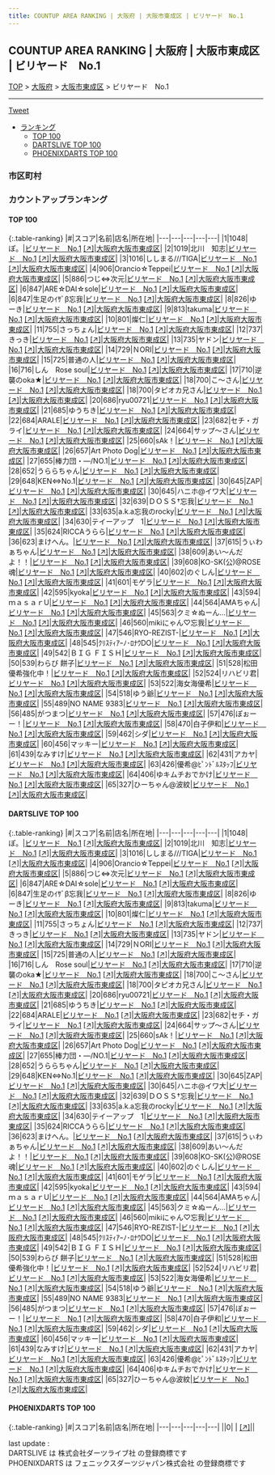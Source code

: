 ```yaml
---
title: COUNTUP AREA RANKING | 大阪府 | 大阪市東成区 | ビリヤード　No.1
---
```

## COUNTUP AREA RANKING | 大阪府 | 大阪市東成区 | ビリヤード　No.1

[TOP](/darts/rank/) > [大阪府](/darts/rank/大阪府/) > [大阪市東成区](/darts/rank/大阪府/大阪市東成区/) > ビリヤード　No.1

___

<a href="https://twitter.com/share?ref_src=twsrc%5Etfw" data-text="COUNTUP AREA RANKING | 大阪府大阪市東成区ビリヤード　No.1" class="twitter-share-button" data-hashtags="DARTSLIVE,PHOENIXDARTS,darts,ダーツ" data-show-count="false">Tweet</a>

* [ランキング](#カウントアップランキング)
    * [TOP 100](#top-100)
    * [DARTSLIVE TOP 100](#dartslive-top-100)
    * [PHOENIXDARTS TOP 100](#phoenixdarts-top-100)

### 市区町村

<ul>

</ul>

### カウントアップランキング

#### TOP 100



{:.table-ranking}
|#|スコア|名前|店名|所在地|
|---|---|---|---|---|
|1|1048|<span class="rank-name-dl">ぽ。</span>|<a href="/darts/rank/shops/0bbc268142f1cb160d9b047a20a7ba1e.html">ビリヤード　No.1</a> <a href="https://search.dartslive.com/jp/shop/0bbc268142f1cb160d9b047a20a7ba1e">[↗]</a>|<a href="/darts/rank/大阪府/大阪市東成区">大阪府大阪市東成区</a>|
|2|1019|<span class="rank-name-dl">北川　知志</span>|<a href="/darts/rank/shops/0bbc268142f1cb160d9b047a20a7ba1e.html">ビリヤード　No.1</a> <a href="https://search.dartslive.com/jp/shop/0bbc268142f1cb160d9b047a20a7ba1e">[↗]</a>|<a href="/darts/rank/大阪府/大阪市東成区">大阪府大阪市東成区</a>|
|3|1016|<span class="rank-name-dl">ししまる///TIGA</span>|<a href="/darts/rank/shops/0bbc268142f1cb160d9b047a20a7ba1e.html">ビリヤード　No.1</a> <a href="https://search.dartslive.com/jp/shop/0bbc268142f1cb160d9b047a20a7ba1e">[↗]</a>|<a href="/darts/rank/大阪府/大阪市東成区">大阪府大阪市東成区</a>|
|4|906|<span class="rank-name-dl">Orancio☆Teppei</span>|<a href="/darts/rank/shops/0bbc268142f1cb160d9b047a20a7ba1e.html">ビリヤード　No.1</a> <a href="https://search.dartslive.com/jp/shop/0bbc268142f1cb160d9b047a20a7ba1e">[↗]</a>|<a href="/darts/rank/大阪府/大阪市東成区">大阪府大阪市東成区</a>|
|5|886|<span class="rank-name-dl">つじ⇔次元</span>|<a href="/darts/rank/shops/0bbc268142f1cb160d9b047a20a7ba1e.html">ビリヤード　No.1</a> <a href="https://search.dartslive.com/jp/shop/0bbc268142f1cb160d9b047a20a7ba1e">[↗]</a>|<a href="/darts/rank/大阪府/大阪市東成区">大阪府大阪市東成区</a>|
|6|847|<span class="rank-name-dl">ARE☆DAI☆sole</span>|<a href="/darts/rank/shops/0bbc268142f1cb160d9b047a20a7ba1e.html">ビリヤード　No.1</a> <a href="https://search.dartslive.com/jp/shop/0bbc268142f1cb160d9b047a20a7ba1e">[↗]</a>|<a href="/darts/rank/大阪府/大阪市東成区">大阪府大阪市東成区</a>|
|6|847|<span class="rank-name-dl">生足のｲｻﾞβ忘我</span>|<a href="/darts/rank/shops/0bbc268142f1cb160d9b047a20a7ba1e.html">ビリヤード　No.1</a> <a href="https://search.dartslive.com/jp/shop/0bbc268142f1cb160d9b047a20a7ba1e">[↗]</a>|<a href="/darts/rank/大阪府/大阪市東成区">大阪府大阪市東成区</a>|
|8|826|<span class="rank-name-dl">ゆーき</span>|<a href="/darts/rank/shops/0bbc268142f1cb160d9b047a20a7ba1e.html">ビリヤード　No.1</a> <a href="https://search.dartslive.com/jp/shop/0bbc268142f1cb160d9b047a20a7ba1e">[↗]</a>|<a href="/darts/rank/大阪府/大阪市東成区">大阪府大阪市東成区</a>|
|9|813|<span class="rank-name-dl">takuma</span>|<a href="/darts/rank/shops/0bbc268142f1cb160d9b047a20a7ba1e.html">ビリヤード　No.1</a> <a href="https://search.dartslive.com/jp/shop/0bbc268142f1cb160d9b047a20a7ba1e">[↗]</a>|<a href="/darts/rank/大阪府/大阪市東成区">大阪府大阪市東成区</a>|
|10|801|<span class="rank-name-dl">燦仁</span>|<a href="/darts/rank/shops/0bbc268142f1cb160d9b047a20a7ba1e.html">ビリヤード　No.1</a> <a href="https://search.dartslive.com/jp/shop/0bbc268142f1cb160d9b047a20a7ba1e">[↗]</a>|<a href="/darts/rank/大阪府/大阪市東成区">大阪府大阪市東成区</a>|
|11|755|<span class="rank-name-dl">さっちょん</span>|<a href="/darts/rank/shops/0bbc268142f1cb160d9b047a20a7ba1e.html">ビリヤード　No.1</a> <a href="https://search.dartslive.com/jp/shop/0bbc268142f1cb160d9b047a20a7ba1e">[↗]</a>|<a href="/darts/rank/大阪府/大阪市東成区">大阪府大阪市東成区</a>|
|12|737|<span class="rank-name-dl">きっき</span>|<a href="/darts/rank/shops/0bbc268142f1cb160d9b047a20a7ba1e.html">ビリヤード　No.1</a> <a href="https://search.dartslive.com/jp/shop/0bbc268142f1cb160d9b047a20a7ba1e">[↗]</a>|<a href="/darts/rank/大阪府/大阪市東成区">大阪府大阪市東成区</a>|
|13|735|<span class="rank-name-dl">ヤドン</span>|<a href="/darts/rank/shops/0bbc268142f1cb160d9b047a20a7ba1e.html">ビリヤード　No.1</a> <a href="https://search.dartslive.com/jp/shop/0bbc268142f1cb160d9b047a20a7ba1e">[↗]</a>|<a href="/darts/rank/大阪府/大阪市東成区">大阪府大阪市東成区</a>|
|14|729|<span class="rank-name-dl">ＮORI</span>|<a href="/darts/rank/shops/0bbc268142f1cb160d9b047a20a7ba1e.html">ビリヤード　No.1</a> <a href="https://search.dartslive.com/jp/shop/0bbc268142f1cb160d9b047a20a7ba1e">[↗]</a>|<a href="/darts/rank/大阪府/大阪市東成区">大阪府大阪市東成区</a>|
|15|725|<span class="rank-name-dl">普通の人</span>|<a href="/darts/rank/shops/0bbc268142f1cb160d9b047a20a7ba1e.html">ビリヤード　No.1</a> <a href="https://search.dartslive.com/jp/shop/0bbc268142f1cb160d9b047a20a7ba1e">[↗]</a>|<a href="/darts/rank/大阪府/大阪市東成区">大阪府大阪市東成区</a>|
|16|716|<span class="rank-name-dl">しん　Rose soul</span>|<a href="/darts/rank/shops/0bbc268142f1cb160d9b047a20a7ba1e.html">ビリヤード　No.1</a> <a href="https://search.dartslive.com/jp/shop/0bbc268142f1cb160d9b047a20a7ba1e">[↗]</a>|<a href="/darts/rank/大阪府/大阪市東成区">大阪府大阪市東成区</a>|
|17|710|<span class="rank-name-dl">逆襲のoka★</span>|<a href="/darts/rank/shops/0bbc268142f1cb160d9b047a20a7ba1e.html">ビリヤード　No.1</a> <a href="https://search.dartslive.com/jp/shop/0bbc268142f1cb160d9b047a20a7ba1e">[↗]</a>|<a href="/darts/rank/大阪府/大阪市東成区">大阪府大阪市東成区</a>|
|18|700|<span class="rank-name-dl">こ〜さん</span>|<a href="/darts/rank/shops/0bbc268142f1cb160d9b047a20a7ba1e.html">ビリヤード　No.1</a> <a href="https://search.dartslive.com/jp/shop/0bbc268142f1cb160d9b047a20a7ba1e">[↗]</a>|<a href="/darts/rank/大阪府/大阪市東成区">大阪府大阪市東成区</a>|
|18|700|<span class="rank-name-dl">タピオカ兄さん</span>|<a href="/darts/rank/shops/0bbc268142f1cb160d9b047a20a7ba1e.html">ビリヤード　No.1</a> <a href="https://search.dartslive.com/jp/shop/0bbc268142f1cb160d9b047a20a7ba1e">[↗]</a>|<a href="/darts/rank/大阪府/大阪市東成区">大阪府大阪市東成区</a>|
|20|686|<span class="rank-name-dl">ryu00721</span>|<a href="/darts/rank/shops/0bbc268142f1cb160d9b047a20a7ba1e.html">ビリヤード　No.1</a> <a href="https://search.dartslive.com/jp/shop/0bbc268142f1cb160d9b047a20a7ba1e">[↗]</a>|<a href="/darts/rank/大阪府/大阪市東成区">大阪府大阪市東成区</a>|
|21|685|<span class="rank-name-dl">ゆうちき</span>|<a href="/darts/rank/shops/0bbc268142f1cb160d9b047a20a7ba1e.html">ビリヤード　No.1</a> <a href="https://search.dartslive.com/jp/shop/0bbc268142f1cb160d9b047a20a7ba1e">[↗]</a>|<a href="/darts/rank/大阪府/大阪市東成区">大阪府大阪市東成区</a>|
|22|684|<span class="rank-name-dl">ARALE</span>|<a href="/darts/rank/shops/0bbc268142f1cb160d9b047a20a7ba1e.html">ビリヤード　No.1</a> <a href="https://search.dartslive.com/jp/shop/0bbc268142f1cb160d9b047a20a7ba1e">[↗]</a>|<a href="/darts/rank/大阪府/大阪市東成区">大阪府大阪市東成区</a>|
|23|682|<span class="rank-name-dl">セチ・ガライ</span>|<a href="/darts/rank/shops/0bbc268142f1cb160d9b047a20a7ba1e.html">ビリヤード　No.1</a> <a href="https://search.dartslive.com/jp/shop/0bbc268142f1cb160d9b047a20a7ba1e">[↗]</a>|<a href="/darts/rank/大阪府/大阪市東成区">大阪府大阪市東成区</a>|
|24|664|<span class="rank-name-dl">サップ～さん</span>|<a href="/darts/rank/shops/0bbc268142f1cb160d9b047a20a7ba1e.html">ビリヤード　No.1</a> <a href="https://search.dartslive.com/jp/shop/0bbc268142f1cb160d9b047a20a7ba1e">[↗]</a>|<a href="/darts/rank/大阪府/大阪市東成区">大阪府大阪市東成区</a>|
|25|660|<span class="rank-name-dl">sAk！</span>|<a href="/darts/rank/shops/0bbc268142f1cb160d9b047a20a7ba1e.html">ビリヤード　No.1</a> <a href="https://search.dartslive.com/jp/shop/0bbc268142f1cb160d9b047a20a7ba1e">[↗]</a>|<a href="/darts/rank/大阪府/大阪市東成区">大阪府大阪市東成区</a>|
|26|657|<span class="rank-name-dl">Art Photo Dog</span>|<a href="/darts/rank/shops/0bbc268142f1cb160d9b047a20a7ba1e.html">ビリヤード　No.1</a> <a href="https://search.dartslive.com/jp/shop/0bbc268142f1cb160d9b047a20a7ba1e">[↗]</a>|<a href="/darts/rank/大阪府/大阪市東成区">大阪府大阪市東成区</a>|
|27|655|<span class="rank-name-dl">棒力団・―/NO.1</span>|<a href="/darts/rank/shops/0bbc268142f1cb160d9b047a20a7ba1e.html">ビリヤード　No.1</a> <a href="https://search.dartslive.com/jp/shop/0bbc268142f1cb160d9b047a20a7ba1e">[↗]</a>|<a href="/darts/rank/大阪府/大阪市東成区">大阪府大阪市東成区</a>|
|28|652|<span class="rank-name-dl">うららちゃん</span>|<a href="/darts/rank/shops/0bbc268142f1cb160d9b047a20a7ba1e.html">ビリヤード　No.1</a> <a href="https://search.dartslive.com/jp/shop/0bbc268142f1cb160d9b047a20a7ba1e">[↗]</a>|<a href="/darts/rank/大阪府/大阪市東成区">大阪府大阪市東成区</a>|
|29|648|<span class="rank-name-dl">KEN⇔No.1</span>|<a href="/darts/rank/shops/0bbc268142f1cb160d9b047a20a7ba1e.html">ビリヤード　No.1</a> <a href="https://search.dartslive.com/jp/shop/0bbc268142f1cb160d9b047a20a7ba1e">[↗]</a>|<a href="/darts/rank/大阪府/大阪市東成区">大阪府大阪市東成区</a>|
|30|645|<span class="rank-name-dl">ZAP</span>|<a href="/darts/rank/shops/0bbc268142f1cb160d9b047a20a7ba1e.html">ビリヤード　No.1</a> <a href="https://search.dartslive.com/jp/shop/0bbc268142f1cb160d9b047a20a7ba1e">[↗]</a>|<a href="/darts/rank/大阪府/大阪市東成区">大阪府大阪市東成区</a>|
|30|645|<span class="rank-name-dl">ハニホ@イワ大</span>|<a href="/darts/rank/shops/0bbc268142f1cb160d9b047a20a7ba1e.html">ビリヤード　No.1</a> <a href="https://search.dartslive.com/jp/shop/0bbc268142f1cb160d9b047a20a7ba1e">[↗]</a>|<a href="/darts/rank/大阪府/大阪市東成区">大阪府大阪市東成区</a>|
|32|639|<span class="rank-name-dl">ＤＯＳＳ†忘我</span>|<a href="/darts/rank/shops/0bbc268142f1cb160d9b047a20a7ba1e.html">ビリヤード　No.1</a> <a href="https://search.dartslive.com/jp/shop/0bbc268142f1cb160d9b047a20a7ba1e">[↗]</a>|<a href="/darts/rank/大阪府/大阪市東成区">大阪府大阪市東成区</a>|
|33|635|<span class="rank-name-dl">a.k.a忘我のrocky</span>|<a href="/darts/rank/shops/0bbc268142f1cb160d9b047a20a7ba1e.html">ビリヤード　No.1</a> <a href="https://search.dartslive.com/jp/shop/0bbc268142f1cb160d9b047a20a7ba1e">[↗]</a>|<a href="/darts/rank/大阪府/大阪市東成区">大阪府大阪市東成区</a>|
|34|630|<span class="rank-name-dl">テイーアップ　1</span>|<a href="/darts/rank/shops/0bbc268142f1cb160d9b047a20a7ba1e.html">ビリヤード　No.1</a> <a href="https://search.dartslive.com/jp/shop/0bbc268142f1cb160d9b047a20a7ba1e">[↗]</a>|<a href="/darts/rank/大阪府/大阪市東成区">大阪府大阪市東成区</a>|
|35|624|<span class="rank-name-dl">RICCAうらら</span>|<a href="/darts/rank/shops/0bbc268142f1cb160d9b047a20a7ba1e.html">ビリヤード　No.1</a> <a href="https://search.dartslive.com/jp/shop/0bbc268142f1cb160d9b047a20a7ba1e">[↗]</a>|<a href="/darts/rank/大阪府/大阪市東成区">大阪府大阪市東成区</a>|
|36|623|<span class="rank-name-dl">まけへん。</span>|<a href="/darts/rank/shops/0bbc268142f1cb160d9b047a20a7ba1e.html">ビリヤード　No.1</a> <a href="https://search.dartslive.com/jp/shop/0bbc268142f1cb160d9b047a20a7ba1e">[↗]</a>|<a href="/darts/rank/大阪府/大阪市東成区">大阪府大阪市東成区</a>|
|37|615|<span class="rank-name-dl">うぃわぁちゃん</span>|<a href="/darts/rank/shops/0bbc268142f1cb160d9b047a20a7ba1e.html">ビリヤード　No.1</a> <a href="https://search.dartslive.com/jp/shop/0bbc268142f1cb160d9b047a20a7ba1e">[↗]</a>|<a href="/darts/rank/大阪府/大阪市東成区">大阪府大阪市東成区</a>|
|38|609|<span class="rank-name-dl">あい～んだよ！！</span>|<a href="/darts/rank/shops/0bbc268142f1cb160d9b047a20a7ba1e.html">ビリヤード　No.1</a> <a href="https://search.dartslive.com/jp/shop/0bbc268142f1cb160d9b047a20a7ba1e">[↗]</a>|<a href="/darts/rank/大阪府/大阪市東成区">大阪府大阪市東成区</a>|
|39|608|<span class="rank-name-dl">KO-SK(公)@ROSE魂</span>|<a href="/darts/rank/shops/0bbc268142f1cb160d9b047a20a7ba1e.html">ビリヤード　No.1</a> <a href="https://search.dartslive.com/jp/shop/0bbc268142f1cb160d9b047a20a7ba1e">[↗]</a>|<a href="/darts/rank/大阪府/大阪市東成区">大阪府大阪市東成区</a>|
|40|602|<span class="rank-name-dl">のぐしん</span>|<a href="/darts/rank/shops/0bbc268142f1cb160d9b047a20a7ba1e.html">ビリヤード　No.1</a> <a href="https://search.dartslive.com/jp/shop/0bbc268142f1cb160d9b047a20a7ba1e">[↗]</a>|<a href="/darts/rank/大阪府/大阪市東成区">大阪府大阪市東成区</a>|
|41|601|<span class="rank-name-dl">モゲラ</span>|<a href="/darts/rank/shops/0bbc268142f1cb160d9b047a20a7ba1e.html">ビリヤード　No.1</a> <a href="https://search.dartslive.com/jp/shop/0bbc268142f1cb160d9b047a20a7ba1e">[↗]</a>|<a href="/darts/rank/大阪府/大阪市東成区">大阪府大阪市東成区</a>|
|42|595|<span class="rank-name-dl">kyoka</span>|<a href="/darts/rank/shops/0bbc268142f1cb160d9b047a20a7ba1e.html">ビリヤード　No.1</a> <a href="https://search.dartslive.com/jp/shop/0bbc268142f1cb160d9b047a20a7ba1e">[↗]</a>|<a href="/darts/rank/大阪府/大阪市東成区">大阪府大阪市東成区</a>|
|43|594|<span class="rank-name-dl">ｍａｓａｒU</span>|<a href="/darts/rank/shops/0bbc268142f1cb160d9b047a20a7ba1e.html">ビリヤード　No.1</a> <a href="https://search.dartslive.com/jp/shop/0bbc268142f1cb160d9b047a20a7ba1e">[↗]</a>|<a href="/darts/rank/大阪府/大阪市東成区">大阪府大阪市東成区</a>|
|44|564|<span class="rank-name-dl">AMAちゃん</span>|<a href="/darts/rank/shops/0bbc268142f1cb160d9b047a20a7ba1e.html">ビリヤード　No.1</a> <a href="https://search.dartslive.com/jp/shop/0bbc268142f1cb160d9b047a20a7ba1e">[↗]</a>|<a href="/darts/rank/大阪府/大阪市東成区">大阪府大阪市東成区</a>|
|45|563|<span class="rank-name-dl">クミ☆ぬーん…</span>|<a href="/darts/rank/shops/0bbc268142f1cb160d9b047a20a7ba1e.html">ビリヤード　No.1</a> <a href="https://search.dartslive.com/jp/shop/0bbc268142f1cb160d9b047a20a7ba1e">[↗]</a>|<a href="/darts/rank/大阪府/大阪市東成区">大阪府大阪市東成区</a>|
|46|560|<span class="rank-name-dl">mikiにゃん♡忘我</span>|<a href="/darts/rank/shops/0bbc268142f1cb160d9b047a20a7ba1e.html">ビリヤード　No.1</a> <a href="https://search.dartslive.com/jp/shop/0bbc268142f1cb160d9b047a20a7ba1e">[↗]</a>|<a href="/darts/rank/大阪府/大阪市東成区">大阪府大阪市東成区</a>|
|47|546|<span class="rank-name-dl">RYO-REZIST-</span>|<a href="/darts/rank/shops/0bbc268142f1cb160d9b047a20a7ba1e.html">ビリヤード　No.1</a> <a href="https://search.dartslive.com/jp/shop/0bbc268142f1cb160d9b047a20a7ba1e">[↗]</a>|<a href="/darts/rank/大阪府/大阪市東成区">大阪府大阪市東成区</a>|
|48|545|<span class="rank-name-dl">ｸﾘｽﾃｨｱｰﾉ･ﾛﾅｳDO</span>|<a href="/darts/rank/shops/0bbc268142f1cb160d9b047a20a7ba1e.html">ビリヤード　No.1</a> <a href="https://search.dartslive.com/jp/shop/0bbc268142f1cb160d9b047a20a7ba1e">[↗]</a>|<a href="/darts/rank/大阪府/大阪市東成区">大阪府大阪市東成区</a>|
|49|542|<span class="rank-name-dl">ＢＩＧ ＦＩＳＨ</span>|<a href="/darts/rank/shops/0bbc268142f1cb160d9b047a20a7ba1e.html">ビリヤード　No.1</a> <a href="https://search.dartslive.com/jp/shop/0bbc268142f1cb160d9b047a20a7ba1e">[↗]</a>|<a href="/darts/rank/大阪府/大阪市東成区">大阪府大阪市東成区</a>|
|50|539|<span class="rank-name-dl">わらび 餅子</span>|<a href="/darts/rank/shops/0bbc268142f1cb160d9b047a20a7ba1e.html">ビリヤード　No.1</a> <a href="https://search.dartslive.com/jp/shop/0bbc268142f1cb160d9b047a20a7ba1e">[↗]</a>|<a href="/darts/rank/大阪府/大阪市東成区">大阪府大阪市東成区</a>|
|51|528|<span class="rank-name-dl">松田優希強化中！</span>|<a href="/darts/rank/shops/0bbc268142f1cb160d9b047a20a7ba1e.html">ビリヤード　No.1</a> <a href="https://search.dartslive.com/jp/shop/0bbc268142f1cb160d9b047a20a7ba1e">[↗]</a>|<a href="/darts/rank/大阪府/大阪市東成区">大阪府大阪市東成区</a>|
|52|524|<span class="rank-name-dl">リハビリ君</span>|<a href="/darts/rank/shops/0bbc268142f1cb160d9b047a20a7ba1e.html">ビリヤード　No.1</a> <a href="https://search.dartslive.com/jp/shop/0bbc268142f1cb160d9b047a20a7ba1e">[↗]</a>|<a href="/darts/rank/大阪府/大阪市東成区">大阪府大阪市東成区</a>|
|53|522|<span class="rank-name-dl">海女海優希</span>|<a href="/darts/rank/shops/0bbc268142f1cb160d9b047a20a7ba1e.html">ビリヤード　No.1</a> <a href="https://search.dartslive.com/jp/shop/0bbc268142f1cb160d9b047a20a7ba1e">[↗]</a>|<a href="/darts/rank/大阪府/大阪市東成区">大阪府大阪市東成区</a>|
|54|518|<span class="rank-name-dl">ゆう爺</span>|<a href="/darts/rank/shops/0bbc268142f1cb160d9b047a20a7ba1e.html">ビリヤード　No.1</a> <a href="https://search.dartslive.com/jp/shop/0bbc268142f1cb160d9b047a20a7ba1e">[↗]</a>|<a href="/darts/rank/大阪府/大阪市東成区">大阪府大阪市東成区</a>|
|55|489|<span class="rank-name-dl">NO NAME 9383</span>|<a href="/darts/rank/shops/0bbc268142f1cb160d9b047a20a7ba1e.html">ビリヤード　No.1</a> <a href="https://search.dartslive.com/jp/shop/0bbc268142f1cb160d9b047a20a7ba1e">[↗]</a>|<a href="/darts/rank/大阪府/大阪市東成区">大阪府大阪市東成区</a>|
|56|485|<span class="rank-name-dl">がつまつ</span>|<a href="/darts/rank/shops/0bbc268142f1cb160d9b047a20a7ba1e.html">ビリヤード　No.1</a> <a href="https://search.dartslive.com/jp/shop/0bbc268142f1cb160d9b047a20a7ba1e">[↗]</a>|<a href="/darts/rank/大阪府/大阪市東成区">大阪府大阪市東成区</a>|
|57|476|<span class="rank-name-dl">ぽぉーー！</span>|<a href="/darts/rank/shops/0bbc268142f1cb160d9b047a20a7ba1e.html">ビリヤード　No.1</a> <a href="https://search.dartslive.com/jp/shop/0bbc268142f1cb160d9b047a20a7ba1e">[↗]</a>|<a href="/darts/rank/大阪府/大阪市東成区">大阪府大阪市東成区</a>|
|58|470|<span class="rank-name-dl">白子伊和</span>|<a href="/darts/rank/shops/0bbc268142f1cb160d9b047a20a7ba1e.html">ビリヤード　No.1</a> <a href="https://search.dartslive.com/jp/shop/0bbc268142f1cb160d9b047a20a7ba1e">[↗]</a>|<a href="/darts/rank/大阪府/大阪市東成区">大阪府大阪市東成区</a>|
|59|462|<span class="rank-name-dl">シダ</span>|<a href="/darts/rank/shops/0bbc268142f1cb160d9b047a20a7ba1e.html">ビリヤード　No.1</a> <a href="https://search.dartslive.com/jp/shop/0bbc268142f1cb160d9b047a20a7ba1e">[↗]</a>|<a href="/darts/rank/大阪府/大阪市東成区">大阪府大阪市東成区</a>|
|60|456|<span class="rank-name-dl">マッキー</span>|<a href="/darts/rank/shops/0bbc268142f1cb160d9b047a20a7ba1e.html">ビリヤード　No.1</a> <a href="https://search.dartslive.com/jp/shop/0bbc268142f1cb160d9b047a20a7ba1e">[↗]</a>|<a href="/darts/rank/大阪府/大阪市東成区">大阪府大阪市東成区</a>|
|61|439|<span class="rank-name-dl">なみすけ</span>|<a href="/darts/rank/shops/0bbc268142f1cb160d9b047a20a7ba1e.html">ビリヤード　No.1</a> <a href="https://search.dartslive.com/jp/shop/0bbc268142f1cb160d9b047a20a7ba1e">[↗]</a>|<a href="/darts/rank/大阪府/大阪市東成区">大阪府大阪市東成区</a>|
|62|431|<span class="rank-name-dl">アカヤ</span>|<a href="/darts/rank/shops/0bbc268142f1cb160d9b047a20a7ba1e.html">ビリヤード　No.1</a> <a href="https://search.dartslive.com/jp/shop/0bbc268142f1cb160d9b047a20a7ba1e">[↗]</a>|<a href="/darts/rank/大阪府/大阪市東成区">大阪府大阪市東成区</a>|
|63|426|<span class="rank-name-dl">優希@ﾋﾟﾝﾄﾞﾙｽﾀｯﾌ</span>|<a href="/darts/rank/shops/0bbc268142f1cb160d9b047a20a7ba1e.html">ビリヤード　No.1</a> <a href="https://search.dartslive.com/jp/shop/0bbc268142f1cb160d9b047a20a7ba1e">[↗]</a>|<a href="/darts/rank/大阪府/大阪市東成区">大阪府大阪市東成区</a>|
|64|406|<span class="rank-name-dl">ゆキムチおでかけ</span>|<a href="/darts/rank/shops/0bbc268142f1cb160d9b047a20a7ba1e.html">ビリヤード　No.1</a> <a href="https://search.dartslive.com/jp/shop/0bbc268142f1cb160d9b047a20a7ba1e">[↗]</a>|<a href="/darts/rank/大阪府/大阪市東成区">大阪府大阪市東成区</a>|
|65|327|<span class="rank-name-dl">ひーちゃん@波紋</span>|<a href="/darts/rank/shops/0bbc268142f1cb160d9b047a20a7ba1e.html">ビリヤード　No.1</a> <a href="https://search.dartslive.com/jp/shop/0bbc268142f1cb160d9b047a20a7ba1e">[↗]</a>|<a href="/darts/rank/大阪府/大阪市東成区">大阪府大阪市東成区</a>|


#### DARTSLIVE TOP 100



{:.table-ranking}
|#|スコア|名前|店名|所在地|
|---|---|---|---|---|
|1|1048|<span class="rank-name-dl">ぽ。</span>|<a href="/darts/rank/shops/0bbc268142f1cb160d9b047a20a7ba1e.html">ビリヤード　No.1</a> <a href="https://search.dartslive.com/jp/shop/0bbc268142f1cb160d9b047a20a7ba1e">[↗]</a>|<a href="/darts/rank/大阪府/大阪市東成区">大阪府大阪市東成区</a>|
|2|1019|<span class="rank-name-dl">北川　知志</span>|<a href="/darts/rank/shops/0bbc268142f1cb160d9b047a20a7ba1e.html">ビリヤード　No.1</a> <a href="https://search.dartslive.com/jp/shop/0bbc268142f1cb160d9b047a20a7ba1e">[↗]</a>|<a href="/darts/rank/大阪府/大阪市東成区">大阪府大阪市東成区</a>|
|3|1016|<span class="rank-name-dl">ししまる///TIGA</span>|<a href="/darts/rank/shops/0bbc268142f1cb160d9b047a20a7ba1e.html">ビリヤード　No.1</a> <a href="https://search.dartslive.com/jp/shop/0bbc268142f1cb160d9b047a20a7ba1e">[↗]</a>|<a href="/darts/rank/大阪府/大阪市東成区">大阪府大阪市東成区</a>|
|4|906|<span class="rank-name-dl">Orancio☆Teppei</span>|<a href="/darts/rank/shops/0bbc268142f1cb160d9b047a20a7ba1e.html">ビリヤード　No.1</a> <a href="https://search.dartslive.com/jp/shop/0bbc268142f1cb160d9b047a20a7ba1e">[↗]</a>|<a href="/darts/rank/大阪府/大阪市東成区">大阪府大阪市東成区</a>|
|5|886|<span class="rank-name-dl">つじ⇔次元</span>|<a href="/darts/rank/shops/0bbc268142f1cb160d9b047a20a7ba1e.html">ビリヤード　No.1</a> <a href="https://search.dartslive.com/jp/shop/0bbc268142f1cb160d9b047a20a7ba1e">[↗]</a>|<a href="/darts/rank/大阪府/大阪市東成区">大阪府大阪市東成区</a>|
|6|847|<span class="rank-name-dl">ARE☆DAI☆sole</span>|<a href="/darts/rank/shops/0bbc268142f1cb160d9b047a20a7ba1e.html">ビリヤード　No.1</a> <a href="https://search.dartslive.com/jp/shop/0bbc268142f1cb160d9b047a20a7ba1e">[↗]</a>|<a href="/darts/rank/大阪府/大阪市東成区">大阪府大阪市東成区</a>|
|6|847|<span class="rank-name-dl">生足のｲｻﾞβ忘我</span>|<a href="/darts/rank/shops/0bbc268142f1cb160d9b047a20a7ba1e.html">ビリヤード　No.1</a> <a href="https://search.dartslive.com/jp/shop/0bbc268142f1cb160d9b047a20a7ba1e">[↗]</a>|<a href="/darts/rank/大阪府/大阪市東成区">大阪府大阪市東成区</a>|
|8|826|<span class="rank-name-dl">ゆーき</span>|<a href="/darts/rank/shops/0bbc268142f1cb160d9b047a20a7ba1e.html">ビリヤード　No.1</a> <a href="https://search.dartslive.com/jp/shop/0bbc268142f1cb160d9b047a20a7ba1e">[↗]</a>|<a href="/darts/rank/大阪府/大阪市東成区">大阪府大阪市東成区</a>|
|9|813|<span class="rank-name-dl">takuma</span>|<a href="/darts/rank/shops/0bbc268142f1cb160d9b047a20a7ba1e.html">ビリヤード　No.1</a> <a href="https://search.dartslive.com/jp/shop/0bbc268142f1cb160d9b047a20a7ba1e">[↗]</a>|<a href="/darts/rank/大阪府/大阪市東成区">大阪府大阪市東成区</a>|
|10|801|<span class="rank-name-dl">燦仁</span>|<a href="/darts/rank/shops/0bbc268142f1cb160d9b047a20a7ba1e.html">ビリヤード　No.1</a> <a href="https://search.dartslive.com/jp/shop/0bbc268142f1cb160d9b047a20a7ba1e">[↗]</a>|<a href="/darts/rank/大阪府/大阪市東成区">大阪府大阪市東成区</a>|
|11|755|<span class="rank-name-dl">さっちょん</span>|<a href="/darts/rank/shops/0bbc268142f1cb160d9b047a20a7ba1e.html">ビリヤード　No.1</a> <a href="https://search.dartslive.com/jp/shop/0bbc268142f1cb160d9b047a20a7ba1e">[↗]</a>|<a href="/darts/rank/大阪府/大阪市東成区">大阪府大阪市東成区</a>|
|12|737|<span class="rank-name-dl">きっき</span>|<a href="/darts/rank/shops/0bbc268142f1cb160d9b047a20a7ba1e.html">ビリヤード　No.1</a> <a href="https://search.dartslive.com/jp/shop/0bbc268142f1cb160d9b047a20a7ba1e">[↗]</a>|<a href="/darts/rank/大阪府/大阪市東成区">大阪府大阪市東成区</a>|
|13|735|<span class="rank-name-dl">ヤドン</span>|<a href="/darts/rank/shops/0bbc268142f1cb160d9b047a20a7ba1e.html">ビリヤード　No.1</a> <a href="https://search.dartslive.com/jp/shop/0bbc268142f1cb160d9b047a20a7ba1e">[↗]</a>|<a href="/darts/rank/大阪府/大阪市東成区">大阪府大阪市東成区</a>|
|14|729|<span class="rank-name-dl">ＮORI</span>|<a href="/darts/rank/shops/0bbc268142f1cb160d9b047a20a7ba1e.html">ビリヤード　No.1</a> <a href="https://search.dartslive.com/jp/shop/0bbc268142f1cb160d9b047a20a7ba1e">[↗]</a>|<a href="/darts/rank/大阪府/大阪市東成区">大阪府大阪市東成区</a>|
|15|725|<span class="rank-name-dl">普通の人</span>|<a href="/darts/rank/shops/0bbc268142f1cb160d9b047a20a7ba1e.html">ビリヤード　No.1</a> <a href="https://search.dartslive.com/jp/shop/0bbc268142f1cb160d9b047a20a7ba1e">[↗]</a>|<a href="/darts/rank/大阪府/大阪市東成区">大阪府大阪市東成区</a>|
|16|716|<span class="rank-name-dl">しん　Rose soul</span>|<a href="/darts/rank/shops/0bbc268142f1cb160d9b047a20a7ba1e.html">ビリヤード　No.1</a> <a href="https://search.dartslive.com/jp/shop/0bbc268142f1cb160d9b047a20a7ba1e">[↗]</a>|<a href="/darts/rank/大阪府/大阪市東成区">大阪府大阪市東成区</a>|
|17|710|<span class="rank-name-dl">逆襲のoka★</span>|<a href="/darts/rank/shops/0bbc268142f1cb160d9b047a20a7ba1e.html">ビリヤード　No.1</a> <a href="https://search.dartslive.com/jp/shop/0bbc268142f1cb160d9b047a20a7ba1e">[↗]</a>|<a href="/darts/rank/大阪府/大阪市東成区">大阪府大阪市東成区</a>|
|18|700|<span class="rank-name-dl">こ〜さん</span>|<a href="/darts/rank/shops/0bbc268142f1cb160d9b047a20a7ba1e.html">ビリヤード　No.1</a> <a href="https://search.dartslive.com/jp/shop/0bbc268142f1cb160d9b047a20a7ba1e">[↗]</a>|<a href="/darts/rank/大阪府/大阪市東成区">大阪府大阪市東成区</a>|
|18|700|<span class="rank-name-dl">タピオカ兄さん</span>|<a href="/darts/rank/shops/0bbc268142f1cb160d9b047a20a7ba1e.html">ビリヤード　No.1</a> <a href="https://search.dartslive.com/jp/shop/0bbc268142f1cb160d9b047a20a7ba1e">[↗]</a>|<a href="/darts/rank/大阪府/大阪市東成区">大阪府大阪市東成区</a>|
|20|686|<span class="rank-name-dl">ryu00721</span>|<a href="/darts/rank/shops/0bbc268142f1cb160d9b047a20a7ba1e.html">ビリヤード　No.1</a> <a href="https://search.dartslive.com/jp/shop/0bbc268142f1cb160d9b047a20a7ba1e">[↗]</a>|<a href="/darts/rank/大阪府/大阪市東成区">大阪府大阪市東成区</a>|
|21|685|<span class="rank-name-dl">ゆうちき</span>|<a href="/darts/rank/shops/0bbc268142f1cb160d9b047a20a7ba1e.html">ビリヤード　No.1</a> <a href="https://search.dartslive.com/jp/shop/0bbc268142f1cb160d9b047a20a7ba1e">[↗]</a>|<a href="/darts/rank/大阪府/大阪市東成区">大阪府大阪市東成区</a>|
|22|684|<span class="rank-name-dl">ARALE</span>|<a href="/darts/rank/shops/0bbc268142f1cb160d9b047a20a7ba1e.html">ビリヤード　No.1</a> <a href="https://search.dartslive.com/jp/shop/0bbc268142f1cb160d9b047a20a7ba1e">[↗]</a>|<a href="/darts/rank/大阪府/大阪市東成区">大阪府大阪市東成区</a>|
|23|682|<span class="rank-name-dl">セチ・ガライ</span>|<a href="/darts/rank/shops/0bbc268142f1cb160d9b047a20a7ba1e.html">ビリヤード　No.1</a> <a href="https://search.dartslive.com/jp/shop/0bbc268142f1cb160d9b047a20a7ba1e">[↗]</a>|<a href="/darts/rank/大阪府/大阪市東成区">大阪府大阪市東成区</a>|
|24|664|<span class="rank-name-dl">サップ～さん</span>|<a href="/darts/rank/shops/0bbc268142f1cb160d9b047a20a7ba1e.html">ビリヤード　No.1</a> <a href="https://search.dartslive.com/jp/shop/0bbc268142f1cb160d9b047a20a7ba1e">[↗]</a>|<a href="/darts/rank/大阪府/大阪市東成区">大阪府大阪市東成区</a>|
|25|660|<span class="rank-name-dl">sAk！</span>|<a href="/darts/rank/shops/0bbc268142f1cb160d9b047a20a7ba1e.html">ビリヤード　No.1</a> <a href="https://search.dartslive.com/jp/shop/0bbc268142f1cb160d9b047a20a7ba1e">[↗]</a>|<a href="/darts/rank/大阪府/大阪市東成区">大阪府大阪市東成区</a>|
|26|657|<span class="rank-name-dl">Art Photo Dog</span>|<a href="/darts/rank/shops/0bbc268142f1cb160d9b047a20a7ba1e.html">ビリヤード　No.1</a> <a href="https://search.dartslive.com/jp/shop/0bbc268142f1cb160d9b047a20a7ba1e">[↗]</a>|<a href="/darts/rank/大阪府/大阪市東成区">大阪府大阪市東成区</a>|
|27|655|<span class="rank-name-dl">棒力団・―/NO.1</span>|<a href="/darts/rank/shops/0bbc268142f1cb160d9b047a20a7ba1e.html">ビリヤード　No.1</a> <a href="https://search.dartslive.com/jp/shop/0bbc268142f1cb160d9b047a20a7ba1e">[↗]</a>|<a href="/darts/rank/大阪府/大阪市東成区">大阪府大阪市東成区</a>|
|28|652|<span class="rank-name-dl">うららちゃん</span>|<a href="/darts/rank/shops/0bbc268142f1cb160d9b047a20a7ba1e.html">ビリヤード　No.1</a> <a href="https://search.dartslive.com/jp/shop/0bbc268142f1cb160d9b047a20a7ba1e">[↗]</a>|<a href="/darts/rank/大阪府/大阪市東成区">大阪府大阪市東成区</a>|
|29|648|<span class="rank-name-dl">KEN⇔No.1</span>|<a href="/darts/rank/shops/0bbc268142f1cb160d9b047a20a7ba1e.html">ビリヤード　No.1</a> <a href="https://search.dartslive.com/jp/shop/0bbc268142f1cb160d9b047a20a7ba1e">[↗]</a>|<a href="/darts/rank/大阪府/大阪市東成区">大阪府大阪市東成区</a>|
|30|645|<span class="rank-name-dl">ZAP</span>|<a href="/darts/rank/shops/0bbc268142f1cb160d9b047a20a7ba1e.html">ビリヤード　No.1</a> <a href="https://search.dartslive.com/jp/shop/0bbc268142f1cb160d9b047a20a7ba1e">[↗]</a>|<a href="/darts/rank/大阪府/大阪市東成区">大阪府大阪市東成区</a>|
|30|645|<span class="rank-name-dl">ハニホ@イワ大</span>|<a href="/darts/rank/shops/0bbc268142f1cb160d9b047a20a7ba1e.html">ビリヤード　No.1</a> <a href="https://search.dartslive.com/jp/shop/0bbc268142f1cb160d9b047a20a7ba1e">[↗]</a>|<a href="/darts/rank/大阪府/大阪市東成区">大阪府大阪市東成区</a>|
|32|639|<span class="rank-name-dl">ＤＯＳＳ†忘我</span>|<a href="/darts/rank/shops/0bbc268142f1cb160d9b047a20a7ba1e.html">ビリヤード　No.1</a> <a href="https://search.dartslive.com/jp/shop/0bbc268142f1cb160d9b047a20a7ba1e">[↗]</a>|<a href="/darts/rank/大阪府/大阪市東成区">大阪府大阪市東成区</a>|
|33|635|<span class="rank-name-dl">a.k.a忘我のrocky</span>|<a href="/darts/rank/shops/0bbc268142f1cb160d9b047a20a7ba1e.html">ビリヤード　No.1</a> <a href="https://search.dartslive.com/jp/shop/0bbc268142f1cb160d9b047a20a7ba1e">[↗]</a>|<a href="/darts/rank/大阪府/大阪市東成区">大阪府大阪市東成区</a>|
|34|630|<span class="rank-name-dl">テイーアップ　1</span>|<a href="/darts/rank/shops/0bbc268142f1cb160d9b047a20a7ba1e.html">ビリヤード　No.1</a> <a href="https://search.dartslive.com/jp/shop/0bbc268142f1cb160d9b047a20a7ba1e">[↗]</a>|<a href="/darts/rank/大阪府/大阪市東成区">大阪府大阪市東成区</a>|
|35|624|<span class="rank-name-dl">RICCAうらら</span>|<a href="/darts/rank/shops/0bbc268142f1cb160d9b047a20a7ba1e.html">ビリヤード　No.1</a> <a href="https://search.dartslive.com/jp/shop/0bbc268142f1cb160d9b047a20a7ba1e">[↗]</a>|<a href="/darts/rank/大阪府/大阪市東成区">大阪府大阪市東成区</a>|
|36|623|<span class="rank-name-dl">まけへん。</span>|<a href="/darts/rank/shops/0bbc268142f1cb160d9b047a20a7ba1e.html">ビリヤード　No.1</a> <a href="https://search.dartslive.com/jp/shop/0bbc268142f1cb160d9b047a20a7ba1e">[↗]</a>|<a href="/darts/rank/大阪府/大阪市東成区">大阪府大阪市東成区</a>|
|37|615|<span class="rank-name-dl">うぃわぁちゃん</span>|<a href="/darts/rank/shops/0bbc268142f1cb160d9b047a20a7ba1e.html">ビリヤード　No.1</a> <a href="https://search.dartslive.com/jp/shop/0bbc268142f1cb160d9b047a20a7ba1e">[↗]</a>|<a href="/darts/rank/大阪府/大阪市東成区">大阪府大阪市東成区</a>|
|38|609|<span class="rank-name-dl">あい～んだよ！！</span>|<a href="/darts/rank/shops/0bbc268142f1cb160d9b047a20a7ba1e.html">ビリヤード　No.1</a> <a href="https://search.dartslive.com/jp/shop/0bbc268142f1cb160d9b047a20a7ba1e">[↗]</a>|<a href="/darts/rank/大阪府/大阪市東成区">大阪府大阪市東成区</a>|
|39|608|<span class="rank-name-dl">KO-SK(公)@ROSE魂</span>|<a href="/darts/rank/shops/0bbc268142f1cb160d9b047a20a7ba1e.html">ビリヤード　No.1</a> <a href="https://search.dartslive.com/jp/shop/0bbc268142f1cb160d9b047a20a7ba1e">[↗]</a>|<a href="/darts/rank/大阪府/大阪市東成区">大阪府大阪市東成区</a>|
|40|602|<span class="rank-name-dl">のぐしん</span>|<a href="/darts/rank/shops/0bbc268142f1cb160d9b047a20a7ba1e.html">ビリヤード　No.1</a> <a href="https://search.dartslive.com/jp/shop/0bbc268142f1cb160d9b047a20a7ba1e">[↗]</a>|<a href="/darts/rank/大阪府/大阪市東成区">大阪府大阪市東成区</a>|
|41|601|<span class="rank-name-dl">モゲラ</span>|<a href="/darts/rank/shops/0bbc268142f1cb160d9b047a20a7ba1e.html">ビリヤード　No.1</a> <a href="https://search.dartslive.com/jp/shop/0bbc268142f1cb160d9b047a20a7ba1e">[↗]</a>|<a href="/darts/rank/大阪府/大阪市東成区">大阪府大阪市東成区</a>|
|42|595|<span class="rank-name-dl">kyoka</span>|<a href="/darts/rank/shops/0bbc268142f1cb160d9b047a20a7ba1e.html">ビリヤード　No.1</a> <a href="https://search.dartslive.com/jp/shop/0bbc268142f1cb160d9b047a20a7ba1e">[↗]</a>|<a href="/darts/rank/大阪府/大阪市東成区">大阪府大阪市東成区</a>|
|43|594|<span class="rank-name-dl">ｍａｓａｒU</span>|<a href="/darts/rank/shops/0bbc268142f1cb160d9b047a20a7ba1e.html">ビリヤード　No.1</a> <a href="https://search.dartslive.com/jp/shop/0bbc268142f1cb160d9b047a20a7ba1e">[↗]</a>|<a href="/darts/rank/大阪府/大阪市東成区">大阪府大阪市東成区</a>|
|44|564|<span class="rank-name-dl">AMAちゃん</span>|<a href="/darts/rank/shops/0bbc268142f1cb160d9b047a20a7ba1e.html">ビリヤード　No.1</a> <a href="https://search.dartslive.com/jp/shop/0bbc268142f1cb160d9b047a20a7ba1e">[↗]</a>|<a href="/darts/rank/大阪府/大阪市東成区">大阪府大阪市東成区</a>|
|45|563|<span class="rank-name-dl">クミ☆ぬーん…</span>|<a href="/darts/rank/shops/0bbc268142f1cb160d9b047a20a7ba1e.html">ビリヤード　No.1</a> <a href="https://search.dartslive.com/jp/shop/0bbc268142f1cb160d9b047a20a7ba1e">[↗]</a>|<a href="/darts/rank/大阪府/大阪市東成区">大阪府大阪市東成区</a>|
|46|560|<span class="rank-name-dl">mikiにゃん♡忘我</span>|<a href="/darts/rank/shops/0bbc268142f1cb160d9b047a20a7ba1e.html">ビリヤード　No.1</a> <a href="https://search.dartslive.com/jp/shop/0bbc268142f1cb160d9b047a20a7ba1e">[↗]</a>|<a href="/darts/rank/大阪府/大阪市東成区">大阪府大阪市東成区</a>|
|47|546|<span class="rank-name-dl">RYO-REZIST-</span>|<a href="/darts/rank/shops/0bbc268142f1cb160d9b047a20a7ba1e.html">ビリヤード　No.1</a> <a href="https://search.dartslive.com/jp/shop/0bbc268142f1cb160d9b047a20a7ba1e">[↗]</a>|<a href="/darts/rank/大阪府/大阪市東成区">大阪府大阪市東成区</a>|
|48|545|<span class="rank-name-dl">ｸﾘｽﾃｨｱｰﾉ･ﾛﾅｳDO</span>|<a href="/darts/rank/shops/0bbc268142f1cb160d9b047a20a7ba1e.html">ビリヤード　No.1</a> <a href="https://search.dartslive.com/jp/shop/0bbc268142f1cb160d9b047a20a7ba1e">[↗]</a>|<a href="/darts/rank/大阪府/大阪市東成区">大阪府大阪市東成区</a>|
|49|542|<span class="rank-name-dl">ＢＩＧ ＦＩＳＨ</span>|<a href="/darts/rank/shops/0bbc268142f1cb160d9b047a20a7ba1e.html">ビリヤード　No.1</a> <a href="https://search.dartslive.com/jp/shop/0bbc268142f1cb160d9b047a20a7ba1e">[↗]</a>|<a href="/darts/rank/大阪府/大阪市東成区">大阪府大阪市東成区</a>|
|50|539|<span class="rank-name-dl">わらび 餅子</span>|<a href="/darts/rank/shops/0bbc268142f1cb160d9b047a20a7ba1e.html">ビリヤード　No.1</a> <a href="https://search.dartslive.com/jp/shop/0bbc268142f1cb160d9b047a20a7ba1e">[↗]</a>|<a href="/darts/rank/大阪府/大阪市東成区">大阪府大阪市東成区</a>|
|51|528|<span class="rank-name-dl">松田優希強化中！</span>|<a href="/darts/rank/shops/0bbc268142f1cb160d9b047a20a7ba1e.html">ビリヤード　No.1</a> <a href="https://search.dartslive.com/jp/shop/0bbc268142f1cb160d9b047a20a7ba1e">[↗]</a>|<a href="/darts/rank/大阪府/大阪市東成区">大阪府大阪市東成区</a>|
|52|524|<span class="rank-name-dl">リハビリ君</span>|<a href="/darts/rank/shops/0bbc268142f1cb160d9b047a20a7ba1e.html">ビリヤード　No.1</a> <a href="https://search.dartslive.com/jp/shop/0bbc268142f1cb160d9b047a20a7ba1e">[↗]</a>|<a href="/darts/rank/大阪府/大阪市東成区">大阪府大阪市東成区</a>|
|53|522|<span class="rank-name-dl">海女海優希</span>|<a href="/darts/rank/shops/0bbc268142f1cb160d9b047a20a7ba1e.html">ビリヤード　No.1</a> <a href="https://search.dartslive.com/jp/shop/0bbc268142f1cb160d9b047a20a7ba1e">[↗]</a>|<a href="/darts/rank/大阪府/大阪市東成区">大阪府大阪市東成区</a>|
|54|518|<span class="rank-name-dl">ゆう爺</span>|<a href="/darts/rank/shops/0bbc268142f1cb160d9b047a20a7ba1e.html">ビリヤード　No.1</a> <a href="https://search.dartslive.com/jp/shop/0bbc268142f1cb160d9b047a20a7ba1e">[↗]</a>|<a href="/darts/rank/大阪府/大阪市東成区">大阪府大阪市東成区</a>|
|55|489|<span class="rank-name-dl">NO NAME 9383</span>|<a href="/darts/rank/shops/0bbc268142f1cb160d9b047a20a7ba1e.html">ビリヤード　No.1</a> <a href="https://search.dartslive.com/jp/shop/0bbc268142f1cb160d9b047a20a7ba1e">[↗]</a>|<a href="/darts/rank/大阪府/大阪市東成区">大阪府大阪市東成区</a>|
|56|485|<span class="rank-name-dl">がつまつ</span>|<a href="/darts/rank/shops/0bbc268142f1cb160d9b047a20a7ba1e.html">ビリヤード　No.1</a> <a href="https://search.dartslive.com/jp/shop/0bbc268142f1cb160d9b047a20a7ba1e">[↗]</a>|<a href="/darts/rank/大阪府/大阪市東成区">大阪府大阪市東成区</a>|
|57|476|<span class="rank-name-dl">ぽぉーー！</span>|<a href="/darts/rank/shops/0bbc268142f1cb160d9b047a20a7ba1e.html">ビリヤード　No.1</a> <a href="https://search.dartslive.com/jp/shop/0bbc268142f1cb160d9b047a20a7ba1e">[↗]</a>|<a href="/darts/rank/大阪府/大阪市東成区">大阪府大阪市東成区</a>|
|58|470|<span class="rank-name-dl">白子伊和</span>|<a href="/darts/rank/shops/0bbc268142f1cb160d9b047a20a7ba1e.html">ビリヤード　No.1</a> <a href="https://search.dartslive.com/jp/shop/0bbc268142f1cb160d9b047a20a7ba1e">[↗]</a>|<a href="/darts/rank/大阪府/大阪市東成区">大阪府大阪市東成区</a>|
|59|462|<span class="rank-name-dl">シダ</span>|<a href="/darts/rank/shops/0bbc268142f1cb160d9b047a20a7ba1e.html">ビリヤード　No.1</a> <a href="https://search.dartslive.com/jp/shop/0bbc268142f1cb160d9b047a20a7ba1e">[↗]</a>|<a href="/darts/rank/大阪府/大阪市東成区">大阪府大阪市東成区</a>|
|60|456|<span class="rank-name-dl">マッキー</span>|<a href="/darts/rank/shops/0bbc268142f1cb160d9b047a20a7ba1e.html">ビリヤード　No.1</a> <a href="https://search.dartslive.com/jp/shop/0bbc268142f1cb160d9b047a20a7ba1e">[↗]</a>|<a href="/darts/rank/大阪府/大阪市東成区">大阪府大阪市東成区</a>|
|61|439|<span class="rank-name-dl">なみすけ</span>|<a href="/darts/rank/shops/0bbc268142f1cb160d9b047a20a7ba1e.html">ビリヤード　No.1</a> <a href="https://search.dartslive.com/jp/shop/0bbc268142f1cb160d9b047a20a7ba1e">[↗]</a>|<a href="/darts/rank/大阪府/大阪市東成区">大阪府大阪市東成区</a>|
|62|431|<span class="rank-name-dl">アカヤ</span>|<a href="/darts/rank/shops/0bbc268142f1cb160d9b047a20a7ba1e.html">ビリヤード　No.1</a> <a href="https://search.dartslive.com/jp/shop/0bbc268142f1cb160d9b047a20a7ba1e">[↗]</a>|<a href="/darts/rank/大阪府/大阪市東成区">大阪府大阪市東成区</a>|
|63|426|<span class="rank-name-dl">優希@ﾋﾟﾝﾄﾞﾙｽﾀｯﾌ</span>|<a href="/darts/rank/shops/0bbc268142f1cb160d9b047a20a7ba1e.html">ビリヤード　No.1</a> <a href="https://search.dartslive.com/jp/shop/0bbc268142f1cb160d9b047a20a7ba1e">[↗]</a>|<a href="/darts/rank/大阪府/大阪市東成区">大阪府大阪市東成区</a>|
|64|406|<span class="rank-name-dl">ゆキムチおでかけ</span>|<a href="/darts/rank/shops/0bbc268142f1cb160d9b047a20a7ba1e.html">ビリヤード　No.1</a> <a href="https://search.dartslive.com/jp/shop/0bbc268142f1cb160d9b047a20a7ba1e">[↗]</a>|<a href="/darts/rank/大阪府/大阪市東成区">大阪府大阪市東成区</a>|
|65|327|<span class="rank-name-dl">ひーちゃん@波紋</span>|<a href="/darts/rank/shops/0bbc268142f1cb160d9b047a20a7ba1e.html">ビリヤード　No.1</a> <a href="https://search.dartslive.com/jp/shop/0bbc268142f1cb160d9b047a20a7ba1e">[↗]</a>|<a href="/darts/rank/大阪府/大阪市東成区">大阪府大阪市東成区</a>|


#### PHOENIXDARTS TOP 100



{:.table-ranking}
|#|スコア|名前|店名|所在地|
|---|---|---|---|---|
||0|<span class="rank-name-dl"> </span>|<a href="/darts/rank/shops/.html"></a> <a href="">[↗]</a>|<a href="/darts/rank//"></a>|


<div class="footer border-top border-gray-light mt-5 pt-3 text-right text-gray">
    last update : <span style="font-weight: italic" id="foot_last_modified"></span><br />
    DARTSLIVE は 株式会社ダーツライブ社 の登録商標です<br />
    PHOENIXDARTS は フェニックスダーツジャパン株式会社 の登録商標です<br />
</div>

<script src="https://cdnjs.cloudflare.com/ajax/libs/jquery.tablesorter/2.31.3/js/jquery.tablesorter.min.js" integrity="sha512-qzgd5cYSZcosqpzpn7zF2ZId8f/8CHmFKZ8j7mU4OUXTNRd5g+ZHBPsgKEwoqxCtdQvExE5LprwwPAgoicguNg==" crossorigin="anonymous" referrerpolicy="no-referrer"></script>
<link rel="stylesheet" href="https://cdnjs.cloudflare.com/ajax/libs/jquery.tablesorter/2.31.3/css/theme.default.min.css" integrity="sha512-wghhOJkjQX0Lh3NSWvNKeZ0ZpNn+SPVXX1Qyc9OCaogADktxrBiBdKGDoqVUOyhStvMBmJQ8ZdMHiR3wuEq8+w==" crossorigin="anonymous" referrerpolicy="no-referrer" />
<script>
$(function() {
    $(".table-ranking").tablesorter({sortList:[[0, 0]]});
    $("#foot_last_modified").text(formatDate(new Date(document.lastModified), 'yyyy-MM-dd HH:mm:ss'));
});
</script>

<script async src="https://platform.twitter.com/widgets.js" charset="utf-8"></script>